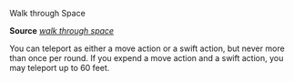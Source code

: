 Walk through Space

**Source** [_walk through space_](ultimateCombat/spells/walkThroughSpace.md#_walk-through-space)

You can teleport as either a move action or a swift action, but never more than once per round. If you expend a move action and a swift action, you may teleport up to 60 feet.

